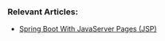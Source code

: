 ### Relevant Articles:

- [Spring Boot With JavaServer Pages (JSP)](https://www.baeldung.com/spring-boot-jsp)
